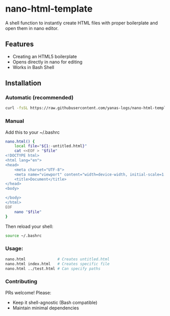 # nano-html-template
A shell function to instantly create HTML files with proper boilerplate and open them in nano editor.

## Features
- Creating an HTML5 boilerplate
- Opens directly in nano for editing
- Works in Bash Shell

## Installation

### Automatic (recommended)
```bash
curl -fsSL https://raw.githubusercontent.com/yanas-logs/nano-html-template/main/install.sh | bash
```

### Manual
Add this to your ~/.bashrc
```bash
nano.html() {
    local file="${1:-untitled.html}"
    cat <<EOF > "$file"
<!DOCTYPE html>
<html lang="en">
<head>
    <meta charset="UTF-8">
    <meta name="viewport" content="width=device-width, initial-scale=1.0">
    <title>Document</title>
</head>
<body>

</body>
</html>
EOF
    nano "$file"
}
```

Then reload your shell:
```bash
source ~/.bashrc
```

### Usage:
```bash
nano.html              # Creates untitled.html
nano.html index.html   # Creates specific file
nano.html ../test.html # Can specify paths
```
### Contributing
PRs welcome! Please:
- Keep it shell-agnostic (Bash compatible)
- Maintain minimal dependencies



